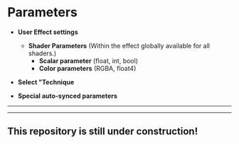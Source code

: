 # Parameters  
    
- **User Effect settings**
   - **Shader Parameters** (Within the effect globally available for all shaders.)  
        - **Scalar parameter** (float, int, bool)
        - **Color parameters** (RGBA, float4)
         

- **Select "Technique**  

- **Special auto-synced parameters**


---
---

## This repository is still under construction!
